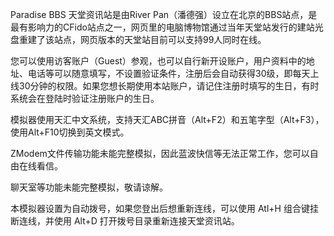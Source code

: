 Paradise BBS 天堂资讯站是由River Pan（潘德强）设立在北京的BBS站点，是最有影响力的CFido站点之一，网页里的电脑博物馆通过当年天堂站发行的建站光盘重建了该站点，网页版本的天堂站目前可以支持99人同时在线。

您可以使用访客账户（Guest）参观，也可以自行新开设账户，用户资料中的地址、电话等可以随意填写，不设置验证条件，注册后会自动获得30级，即每天上线30分钟的权限。如果您想长期使用本站账户，请记住注册时填写的生日，有时系统会在登陆时验证注册账户的生日。

模拟器使用天汇中文系统，支持天汇ABC拼音（Alt+F2）和五笔字型（Alt+F3），使用Alt+F10切换到英文模式。

ZModem文件传输功能未能完整模拟，因此蓝波快信等无法正常工作，您可以自由在线看信。

聊天室等功能未能完整模拟，敬请谅解。

本模拟器设置为自动拨号，如果您登出后想重新连线，可以使用 Atl+H 组合键挂断连线，并使用 Alt+D 打开拨号目录重新连接天堂资讯站。